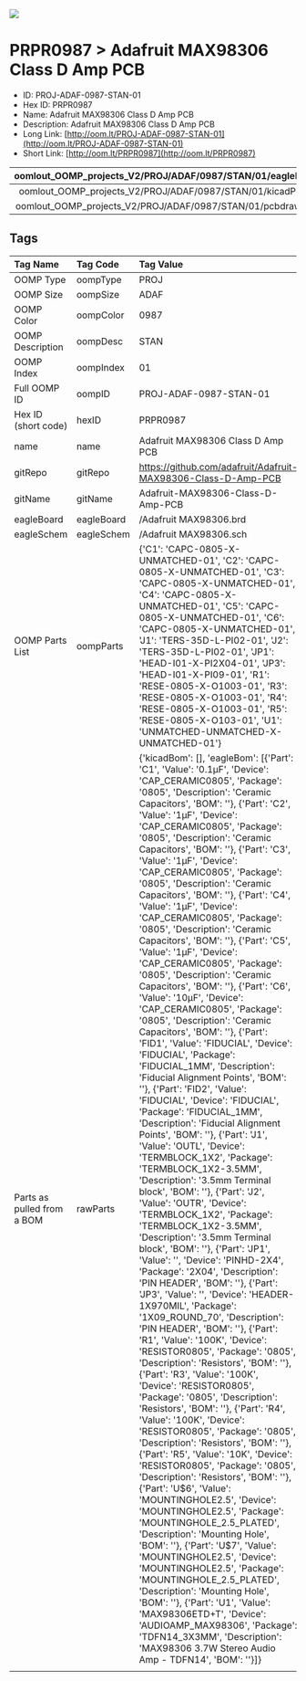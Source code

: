 


  
![][im]
# PRPR0987 > Adafruit MAX98306 Class D Amp PCB

- ID: PROJ-ADAF-0987-STAN-01
- Hex ID: PRPR0987
- Name: Adafruit MAX98306 Class D Amp PCB
- Description: Adafruit MAX98306 Class D Amp PCB
- Long Link: [http://oom.lt/PROJ-ADAF-0987-STAN-01](http://oom.lt/PROJ-ADAF-0987-STAN-01)
- Short Link: [http://oom.lt/PRPR0987](http://oom.lt/PRPR0987)
  

|oomlout_OOMP_projects_V2/PROJ/ADAF/0987/STAN/01/eagleImage.png|oomlout_OOMP_projects_V2/PROJ/ADAF/0987/STAN/01/eagleSchemImage.png|oomlout_OOMP_projects_V2/PROJ/ADAF/0987/STAN/01/kicadPcb3dFront.png|oomlout_OOMP_projects_V2/PROJ/ADAF/0987/STAN/01/kicadPcb3dBack.png|
| :---: | :---: | :---: | :---: |
|oomlout_OOMP_projects_V2/PROJ/ADAF/0987/STAN/01/kicadPcb3d.png|oomlout_OOMP_projects_V2/PROJ/ADAF/0987/STAN/01/bomBack.png|oomlout_OOMP_projects_V2/PROJ/ADAF/0987/STAN/01/bomFront.png|oomlout_OOMP_projects_V2/PROJ/ADAF/0987/STAN/01/pcbdraw.svg|
|oomlout_OOMP_projects_V2/PROJ/ADAF/0987/STAN/01/pcbdrawBack.svg||||

## Tags
  

|Tag Name|Tag Code|Tag Value|
| :--- | :--- | :--- |
|OOMP Type|oompType|PROJ|
|OOMP Size|oompSize|ADAF|
|OOMP Color|oompColor|0987|
|OOMP Description|oompDesc|STAN|
|OOMP Index|oompIndex|01|
|Full OOMP ID|oompID|PROJ-ADAF-0987-STAN-01|
|Hex ID (short code)|hexID|PRPR0987|
|name|name|Adafruit MAX98306 Class D Amp PCB|
|gitRepo|gitRepo|https://github.com/adafruit/Adafruit-MAX98306-Class-D-Amp-PCB|
|gitName|gitName|Adafruit-MAX98306-Class-D-Amp-PCB|
|eagleBoard|eagleBoard|/Adafruit MAX98306.brd|
|eagleSchem|eagleSchem|/Adafruit MAX98306.sch|
|OOMP Parts List|oompParts|{'C1': 'CAPC-0805-X-UNMATCHED-01', 'C2': 'CAPC-0805-X-UNMATCHED-01', 'C3': 'CAPC-0805-X-UNMATCHED-01', 'C4': 'CAPC-0805-X-UNMATCHED-01', 'C5': 'CAPC-0805-X-UNMATCHED-01', 'C6': 'CAPC-0805-X-UNMATCHED-01', 'J1': 'TERS-35D-L-PI02-01', 'J2': 'TERS-35D-L-PI02-01', 'JP1': 'HEAD-I01-X-PI2X04-01', 'JP3': 'HEAD-I01-X-PI09-01', 'R1': 'RESE-0805-X-O1003-01', 'R3': 'RESE-0805-X-O1003-01', 'R4': 'RESE-0805-X-O1003-01', 'R5': 'RESE-0805-X-O103-01', 'U1': 'UNMATCHED-UNMATCHED-X-UNMATCHED-01'}|
|Parts as pulled from a BOM|rawParts|{'kicadBom': [], 'eagleBom': [{'Part': 'C1', 'Value': '0.1µF', 'Device': 'CAP_CERAMIC0805', 'Package': '0805', 'Description': 'Ceramic Capacitors', 'BOM': ''}, {'Part': 'C2', 'Value': '1µF', 'Device': 'CAP_CERAMIC0805', 'Package': '0805', 'Description': 'Ceramic Capacitors', 'BOM': ''}, {'Part': 'C3', 'Value': '1µF', 'Device': 'CAP_CERAMIC0805', 'Package': '0805', 'Description': 'Ceramic Capacitors', 'BOM': ''}, {'Part': 'C4', 'Value': '1µF', 'Device': 'CAP_CERAMIC0805', 'Package': '0805', 'Description': 'Ceramic Capacitors', 'BOM': ''}, {'Part': 'C5', 'Value': '1µF', 'Device': 'CAP_CERAMIC0805', 'Package': '0805', 'Description': 'Ceramic Capacitors', 'BOM': ''}, {'Part': 'C6', 'Value': '10µF', 'Device': 'CAP_CERAMIC0805', 'Package': '0805', 'Description': 'Ceramic Capacitors', 'BOM': ''}, {'Part': 'FID1', 'Value': 'FIDUCIAL', 'Device': 'FIDUCIAL', 'Package': 'FIDUCIAL_1MM', 'Description': 'Fiducial Alignment Points', 'BOM': ''}, {'Part': 'FID2', 'Value': 'FIDUCIAL', 'Device': 'FIDUCIAL', 'Package': 'FIDUCIAL_1MM', 'Description': 'Fiducial Alignment Points', 'BOM': ''}, {'Part': 'J1', 'Value': 'OUTL', 'Device': 'TERMBLOCK_1X2', 'Package': 'TERMBLOCK_1X2-3.5MM', 'Description': '3.5mm Terminal block', 'BOM': ''}, {'Part': 'J2', 'Value': 'OUTR', 'Device': 'TERMBLOCK_1X2', 'Package': 'TERMBLOCK_1X2-3.5MM', 'Description': '3.5mm Terminal block', 'BOM': ''}, {'Part': 'JP1', 'Value': '', 'Device': 'PINHD-2X4', 'Package': '2X04', 'Description': 'PIN HEADER', 'BOM': ''}, {'Part': 'JP3', 'Value': '', 'Device': 'HEADER-1X970MIL', 'Package': '1X09_ROUND_70', 'Description': 'PIN HEADER', 'BOM': ''}, {'Part': 'R1', 'Value': '100K', 'Device': 'RESISTOR0805', 'Package': '0805', 'Description': 'Resistors', 'BOM': ''}, {'Part': 'R3', 'Value': '100K', 'Device': 'RESISTOR0805', 'Package': '0805', 'Description': 'Resistors', 'BOM': ''}, {'Part': 'R4', 'Value': '100K', 'Device': 'RESISTOR0805', 'Package': '0805', 'Description': 'Resistors', 'BOM': ''}, {'Part': 'R5', 'Value': '10K', 'Device': 'RESISTOR0805', 'Package': '0805', 'Description': 'Resistors', 'BOM': ''}, {'Part': 'U$6', 'Value': 'MOUNTINGHOLE2.5', 'Device': 'MOUNTINGHOLE2.5', 'Package': 'MOUNTINGHOLE_2.5_PLATED', 'Description': 'Mounting Hole', 'BOM': ''}, {'Part': 'U$7', 'Value': 'MOUNTINGHOLE2.5', 'Device': 'MOUNTINGHOLE2.5', 'Package': 'MOUNTINGHOLE_2.5_PLATED', 'Description': 'Mounting Hole', 'BOM': ''}, {'Part': 'U1', 'Value': 'MAX98306ETD+T', 'Device': 'AUDIOAMP_MAX98306', 'Package': 'TDFN14_3X3MM', 'Description': 'MAX98306 3.7W Stereo Audio Amp - TDFN14', 'BOM': ''}]}|
||||



[im]: PROJ/ADAF/0987/STAN/01/kicadPcb3d_450.png
